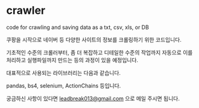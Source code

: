 # crawler
code for crawling and saving data as a txt, csv, xls, or DB

쿠팡을 시작으로 네이버 등 다양한 사이트의 정보를 크롤링하기 위한 코드입니다.

기초적인 수준의 크롤러부터, 좀 더 복잡하고 디테일한 수준의 작업까지 자동으로 이를 처리하고 실행파일까지 만드는 등의 과정이 있을 예정입니다.

대표적으로 사용되는 라이브러리는 다음과 같습니다.

pandas, bs4, selenium, ActionChains 등입니다.

궁금하신 사항이 있다면 leadbreak013@gmail.com 으로 메일 주시면 됩니다.
